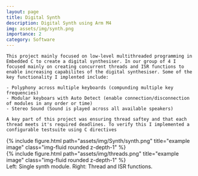 ```yaml
---
layout: page
title: Digital Synth
description: Digital Synth using Arm M4
img: assets/img/synth.png
importance: 2
category: Software
---
```


    This project mainly focused on low-level multithreaded programming in Embedded C to create a digital synthesiser. In our group of 4 I focused mainly on creating concurrent threads and ISR functions to enable increasing capabilites of the digital synthesiser. Some of the key functionality I implented include:

    - Polyphony across multiple keyboards (compunding multiple key frequencies)
    - Modular keyboars with Auto Detect (enable connection/disconnection of modules in any order or time)
    - Stereo Sound (Sound is played across all available speakers) 

    A key part of this project was ensuring thread saftey and that each thread meets it's required deadlines. To verify this I implemented a configurable testsuite using C directives


<div class="row">
    <div class="col-sm mt-3 mt-md-0">
        {% include figure.html path="assets/img/Synth/synth.png" title="example image" class="img-fluid rounded z-depth-1" %}
    </div>
    <div class="col-sm mt-3 mt-md-0">
        {% include figure.html path="assets/img/threads.png" title="example image" class="img-fluid rounded z-depth-1" %}
    </div>
</div>
<div class="caption">
    Left: Single synth module. Right: Thread and ISR functions.
</div>
